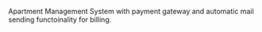 Apartment Management System with payment gateway and automatic mail sending functoinality for billing.
